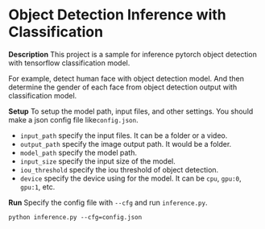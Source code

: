 # Object Detection Inference with Classification

**Description**
This project is a sample for inference pytorch object detection with tensorflow classification model.

For example, detect human face with object detection model. And then determine the gender of each face from object detection output with classification model.

**Setup**
To setup the model path, input files, and other settings. You should make a json config file like`config.json`.
*  `input_path` specify the input files. It can be a folder or a video.
*  `output_path` specify the image output path. It would be a folder.
*  `model_path` specify the model path.
*  `input_size` specify the input size of the model.
*  `iou_threshold` specify the iou threshold of object detection.
*  `device` specify the device using for the model. It can be `cpu`, `gpu:0`, `gpu:1`, etc. 

**Run**
Specify the config file with `--cfg` and run `inference.py`.

``
python inference.py --cfg=config.json
``